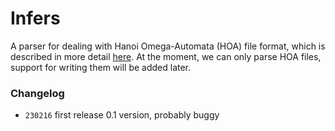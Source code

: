 # Infers

A parser for dealing with Hanoi Omega-Automata (HOA) file format, which is described in more detail [here](https://adl.github.io/hoaf/).
At the moment, we can only parse HOA files, support for writing them will be added later.

### Changelog
- `230216` first release 0.1 version, probably buggy